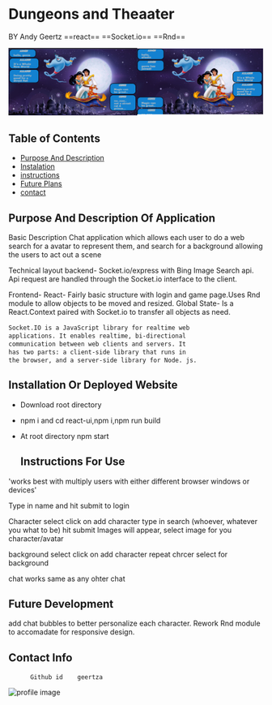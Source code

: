 # Dungeons and Theaater
  BY Andy Geertz       ==react== ==Socket.io== ==Rnd== 
   
  
  <img src= Dat.png></img>
  
  ## Table of Contents
  * [Purpose And Description](#purpose-and-description-of-application)
  * [Instalation](#installation-or-deployed-website)
  * [instructions](#Instructions-for-use) 
  * [Future Plans](#future-development)
  * [contact](#contact-info)
  
  ## Purpose And Description Of Application
  Basic Description
Chat application which allows each user to do a web search for a avatar to represent them, and search for a background allowing the users to act out a scene

Technical layout
  backend- Socket.io/express with Bing Image Search api. Api request are handled through the Socket.io interface to the client.

  Frontend- React- Fairly basic structure with login and game page.Uses Rnd module to allow objects to be moved and resized.
	Global State- Is a React.Context paired with Socket.io to transfer all objects as need.

			
	Socket.IO is a JavaScript library for realtime web
	applications. It enables realtime, bi-directional
	communication between web clients and servers. It
	has two parts: a client-side library that runs in
	the browser, and a server-side library for Node. js.
	
 
  
  ## Installation Or Deployed Website
* Download root directory
* npm i and cd react-ui,npm i,npm run build
* At root directory  npm start
  
  ## Instructions For Use
'works best with multiply users with either different browser windows or devices'

Type in name and hit submit to login

Character select
click on add character
	type in search (whoever, whatever you what to be)
		hit submit
			Images will appear, select image for you character/avatar

background select
click on add character
	repeat chrcer select for background

chat works same as any ohter chat	
  

  

  
  ## Future Development
  add chat bubbles to better personalize each character.
Rework Rnd module to accomadate for responsive design.

  ## Contact Info
          Github id    geertza
          
![profile image](https://avatars3.githubusercontent.com/u/60946979?v=4) 
